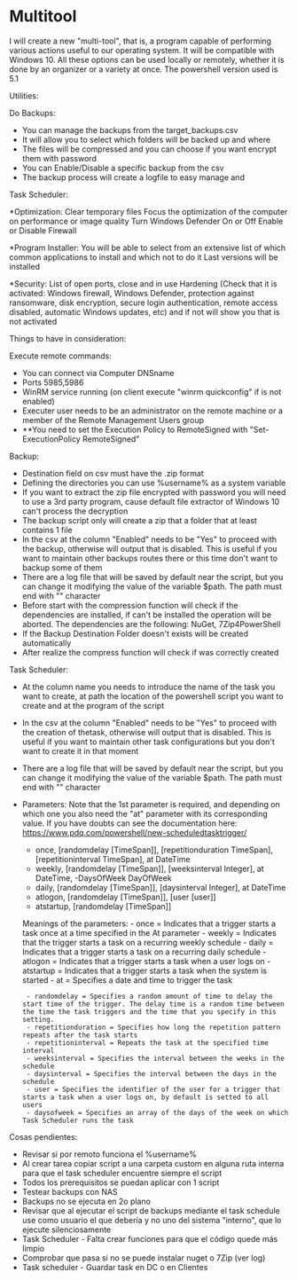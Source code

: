 # Multitool
I will create a new "multi-tool", that is, a program capable of performing various actions useful to our operating system. It will be compatible with Windows 10. All these options can be used locally or remotely, whether it is done by an organizer or a variety at once. The powershell version used is 5.1

Utilities:

Do Backups:
 - You can manage the backups from the target_backups.csv
 - It will allow you to select which folders will be backed up and where
 - The files will be compressed and you can choose if you want encrypt them with password
 - You can Enable/Disable a specific backup from the csv
 - The backup process will create a logfile to easy manage and 

Task Scheduler:

*Optimization:
Clear temporary files
Focus the optimization of the computer on performance or image quality
Turn Windows Defender On or Off
Enable or Disable Firewall

*Program Installer:
You will be able to select from an extensive list of which common applications to install and which not to do it
Last versions will be installed

*Security:
List of open ports, close and in use
Hardening (Check that it is activated: Windows firewall, Windows Defender, protection against ransomware, disk encryption, secure login authentication, remote access disabled, automatic Windows updates, etc) and if not will show you that is not activated

Things to have in consideration:

Execute remote commands:
 - You can connect via Computer DNSname
 - Ports 5985,5986
 - WinRM service running (on client execute "winrm quickconfig" if is not enabled)
 - Executer user needs to be an administrator on the remote machine or a member of the Remote Management Users group
 - **You need to set the Execution Policy to RemoteSigned with "Set-ExecutionPolicy RemoteSigned"

Backup:
 - Destination field on csv must have the .zip format
 - Defining the directories you can use %username% as a system variable
 - If you want to extract the zip file encrypted with password you will need to use a 3rd party program, cause default file extractor of Windows 10 can't process the decryption
 - The backup script only will create a zip that a folder that at least contains 1 file
 - In the csv at the column "Enabled" needs to be "Yes" to proceed with the backup, otherwise will output that is disabled. This is useful if you want to maintain other backups routes there or this time don't want to backup some of them
 - There are a log file that will be saved by default near the script, but you can change it modifying the value of the variable $path. The path must end with "\" character
 - Before start with the compression function will check if the dependencies are installed, if can't be installed the operation will be aborted. The dependencies are the following: NuGet, 7Zip4PowerShell
 - If the Backup Destination Folder doesn't exists will be created automatically
 - After realize the compress function will check if was correctly created

Task Scheduler:
 - At the column name you needs to introduce the name of the task you want to create, at path the location of the powershell script you want to create and at the program of the script
 - In the csv at the column "Enabled" needs to be "Yes" to proceed with the creation of thetask, otherwise will output that is disabled. This is useful if you want to maintain other task configurations but you don't want to create it in that moment
 - There are a log file that will be saved by default near the script, but you can change it modifying the value of the variable $path. The path must end with "\" character
 - Parameters:
	Note that the 1st parameter is required, and depending on which one you also need the "at" parameter with its corresponding value. If you have doubts can see the documentation here: https://www.pdq.com/powershell/new-scheduledtasktrigger/

	- once, [randomdelay [TimeSpan]], [repetitionduration TimeSpan], [repetitioninterval TimeSpan], at DateTime
	- weekly, [randomdelay [TimeSpan]], [weeksinterval Integer], at DateTime, -DaysOfWeek DayOfWeek
	- daily, [randomdelay [TimeSpan]], [daysinterval Integer], at DateTime
	- atlogon, [randomdelay [TimeSpan]], [user [user]]
	- atstartup, [randomdelay [TimeSpan]]

	Meanings of the parameters:
		- once = Indicates that a trigger starts a task once at a time specified in the At parameter
		- weekly = Indicates that the trigger starts a task on a recurring weekly schedule
		- daily = Indicates that a trigger starts a task on a recurring daily schedule
		- atlogon = Indicates that a trigger starts a task when a user logs on
		- atstartup = Indicates that a trigger starts a task when the system is started
		- at = Specifies a date and time to trigger the task
		
		- randomdelay = Specifies a random amount of time to delay the start time of the trigger. The delay time is a random time between the time the task triggers and the time that you specify in this setting.
		- repetitionduration = Specifies how long the repetition pattern repeats after the task starts
		- repetitioninterval = Repeats the task at the specified time interval
		- weeksinterval = Specifies the interval between the weeks in the schedule
		- daysinterval = Specifies the interval between the days in the schedule
		- user = Specifies the identifier of the user for a trigger that starts a task when a user logs on, by default is setted to all users
		- daysofweek = Specifies an array of the days of the week on which Task Scheduler runs the task



Cosas pendientes:
 - Revisar si por remoto funciona el %username%
 - Al crear tarea copiar script a una carpeta custom en alguna ruta interna para que el task scheduler encuentre siempre el script
 - Todos los prerequisitos se puedan aplicar con 1 script
 - Testear backups con NAS
 - Backups no se ejecuta en 2o plano
 - Revisar que al ejecutar el script de backups mediante el task schedule use como usuario el que debería y no uno del sistema "interno", que lo ejecute silenciosamente
 - Task Scheduler - Falta crear funciones para que el código quede más limpio
 - Comprobar que pasa si no se puede instalar nuget o 7Zip (ver log)
 - Task scheduler - Guardar task en DC o en Clientes